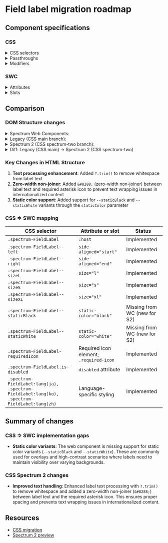 # Field label migration roadmap

## Component specifications

### CSS

<details>
<summary>CSS selectors</summary>

- `.spectrum-FieldLabel`
- `.spectrum-FieldLabel--left`
- `.spectrum-FieldLabel--right`
- `.spectrum-FieldLabel--sizeL`
- `.spectrum-FieldLabel--sizeS`
- `.spectrum-FieldLabel--sizeXL`
- `.spectrum-FieldLabel--staticBlack`
- `.spectrum-FieldLabel--staticWhite`
- `.spectrum-FieldLabel-requiredIcon`
- `.spectrum-FieldLabel.is-disabled`
- `.spectrum-FieldLabel:lang(ja)`
- `.spectrum-FieldLabel:lang(ko)`
- `.spectrum-FieldLabel:lang(zh)`

</details>

<details>
<summary>Passthroughs</summary>

None found for this component.

</details>

<details>
<summary>Modifiers</summary>

- `--mod-fieldlabel-asterisk-vertical-align`
- `--mod-fieldlabel-bottom-to-text`
- `--mod-fieldlabel-font-size`
- `--mod-fieldlabel-font-weight`
- `--mod-fieldlabel-line-height`
- `--mod-fieldlabel-line-height-cjk`
- `--mod-fieldlabel-min-height`
- `--mod-fieldlabel-padding-inline`
- `--mod-fieldlabel-side-margin-block-start`
- `--mod-fieldlabel-side-padding-right`
- `--mod-fieldlabel-text-to-asterisk`
- `--mod-fieldlabel-top-to-text`

</details>

### SWC

<details>
<summary>Attributes</summary>

- `disabled` (Boolean) - Whether the field label is disabled
- `id` (String) - Unique identifier for the field label
- `for` (String) - ID of the form control the label is associated with
- `required` (Boolean) - Whether the field is required
- `side-aligned` (String) - Alignment of the label: 'start' or 'end'

</details>

<details>
<summary>Slots</summary>

- Default slot - Text content of the label

</details>

## Comparison

### DOM Structure changes

<details>
<summary>Spectrum Web Components:</summary>

```html
<label>
    <slot></slot>
    <sp-icon-asterisk100
        class="required-icon spectrum-UIIcon-Asterisk100"
    ></sp-icon-asterisk100>
</label>
```

</details>

<details>
<summary>Legacy (CSS main branch):</summary>

```html
<label class="spectrum-FieldLabel spectrum-FieldLabel--sizeM">
    Label text
    <svg
        class="spectrum-FieldLabel-UIIcon spectrum-FieldLabel-requiredIcon"
        focusable="false"
        aria-hidden="true"
    >
        <path
            d="M10 2L13.09 8.26L20 9L14 14.74L15.18 22L10 18.77L4.82 22L6 14.74L0 9L6.91 8.26L10 2Z"
        ></path>
    </svg>
</label>
```

</details>

<details>
<summary>Spectrum 2 (CSS spectrum-two branch):</summary>

```html
<label class="spectrum-FieldLabel spectrum-FieldLabel--sizeM">
    Label text&#8288;
    <svg
        class="spectrum-FieldLabel-UIIcon spectrum-FieldLabel-requiredIcon"
        focusable="false"
        aria-hidden="true"
    >
        <path
            d="M10 2L13.09 8.26L20 9L14 14.74L15.18 22L10 18.77L4.82 22L6 14.74L0 9L6.91 8.26L10 2Z"
        ></path>
    </svg>
</label>
```

</details>

<details>
<summary>Diff: Legacy (CSS main) → Spectrum 2 (CSS spectrum-two)</summary>

### HTML Output Diff

```diff
<label class="spectrum-FieldLabel spectrum-FieldLabel--sizeM">
-    Label text
+    Label text&#8288;
    <svg
        class="spectrum-FieldLabel-UIIcon spectrum-FieldLabel-requiredIcon"
        focusable="false"
        aria-hidden="true"
    >
        <path
            d="M10 2L13.09 8.26L20 9L14 14.74L15.18 22L10 18.77L4.82 22L6 14.74L0 9L6.91 8.26L10 2Z"
        ></path>
    </svg>
</label>
```

</details>

### Key Changes in HTML Structure

1. **Text processing enhancement**: Added `?.trim()` to remove whitespace from label text
2. **Zero-width non-joiner**: Added `&#8288;` (zero-width non-joiner) between label text and required asterisk icon to prevent text wrapping issues in internationalized content
3. **Static color support**: Added support for `--staticBlack` and `--staticWhite` variants through the `staticColor` parameter

</details>

### CSS => SWC mapping

| CSS selector                                                                                  | Attribute or slot                       | Status                       |
| --------------------------------------------------------------------------------------------- | --------------------------------------- | ---------------------------- |
| `.spectrum-FieldLabel`                                                                        | `:host`                                 | Implemented                  |
| `.spectrum-FieldLabel--left`                                                                  | `side-aligned="start"`                  | Implemented                  |
| `.spectrum-FieldLabel--right`                                                                 | `side-aligned="end"`                    | Implemented                  |
| `.spectrum-FieldLabel--sizeL`                                                                 | `size="l"`                              | Implemented                  |
| `.spectrum-FieldLabel--sizeS`                                                                 | `size="s"`                              | Implemented                  |
| `.spectrum-FieldLabel--sizeXL`                                                                | `size="xl"`                             | Implemented                  |
| `.spectrum-FieldLabel--staticBlack`                                                           | `static-color="black"`                  | Missing from WC (new for S2) |
| `.spectrum-FieldLabel--staticWhite`                                                           | `static-color="white"`                  | Missing from WC (new for S2) |
| `.spectrum-FieldLabel-requiredIcon`                                                           | Required icon element; `.required-icon` | Implemented                  |
| `.spectrum-FieldLabel.is-disabled`                                                            | `disabled` attribute                    | Implemented                  |
| `.spectrum-FieldLabel:lang(ja), .spectrum-FieldLabel:lang(ko), .spectrum-FieldLabel:lang(zh)` | Language-specific styling               | Implemented                  |

## Summary of changes

### CSS => SWC implementation gaps

- **Static color variants**: The web component is missing support for static color variants (`--staticBlack` and `--staticWhite`). These are commonly used for overlays and high-contrast scenarios where labels need to maintain visibility over varying backgrounds.

### CSS Spectrum 2 changes

- **Improved text handling**: Enhanced label text processing with `?.trim()` to remove whitespace and added a zero-width non-joiner (`&#8288;`) between label text and the required asterisk icon. This ensures proper spacing and prevents text wrapping issues in internationalized content.

## Resources

- [CSS migration](https://github.com/adobe/spectrum-css/pull/2569)
- [Spectrum 2 preview](https://spectrumcss.z13.web.core.windows.net/pr-2352/index.html?path=/docs/components-field-label--docs)
